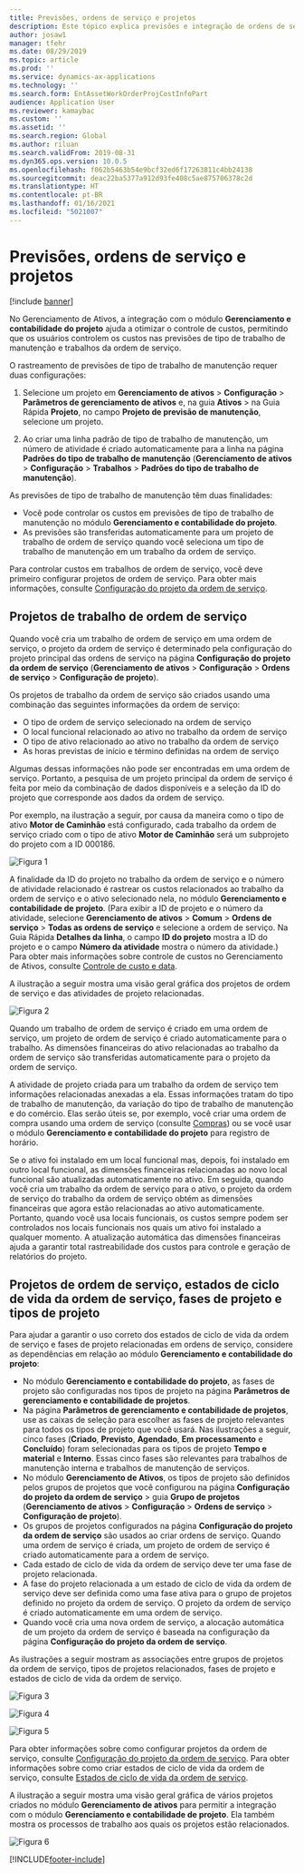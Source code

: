 ```yaml
---
title: Previsões, ordens de serviço e projetos
description: Este tópico explica previsões e integração de ordens de serviço com o módulo Gerenciamento e contabilidade do projeto no Gerenciamento de Ativos.
author: josaw1
manager: tfehr
ms.date: 08/29/2019
ms.topic: article
ms.prod: ''
ms.service: dynamics-ax-applications
ms.technology: ''
ms.search.form: EntAssetWorkOrderProjCostInfoPart
audience: Application User
ms.reviewer: kamaybac
ms.custom: ''
ms.assetid: ''
ms.search.region: Global
ms.author: riluan
ms.search.validFrom: 2019-08-31
ms.dyn365.ops.version: 10.0.5
ms.openlocfilehash: f062b5463b54e9bcf32ed6f17263811c4bb24138
ms.sourcegitcommit: deac22ba5377a912d93fe408c5ae875706378c2d
ms.translationtype: HT
ms.contentlocale: pt-BR
ms.lasthandoff: 01/16/2021
ms.locfileid: "5021007"
---
```

# <a name="forecasts-work-orders-and-projects"></a>Previsões, ordens de serviço e projetos

[!include [banner](../../includes/banner.md)]

 

No Gerenciamento de Ativos, a integração com o módulo **Gerenciamento e contabilidade do projeto** ajuda a otimizar o controle de custos, permitindo que os usuários controlem os custos nas previsões de tipo de trabalho de manutenção e trabalhos da ordem de serviço.

O rastreamento de previsões de tipo de trabalho de manutenção requer duas configurações:

1. Selecione um projeto em **Gerenciamento de ativos** > **Configuração** > **Parâmetros de gerenciamento de ativos** e, na guia **Ativos** > na Guia Rápida **Projeto**, no campo **Projeto de previsão de manutenção**, selecione um projeto.

2. Ao criar uma linha padrão de tipo de trabalho de manutenção, um número de atividade é criado automaticamente para a linha na página **Padrões do tipo de trabalho de manutenção** (**Gerenciamento de ativos** > **Configuração** > **Trabalhos** > **Padrões do tipo de trabalho de manutenção**).

As previsões de tipo de trabalho de manutenção têm duas finalidades: 

- Você pode controlar os custos em previsões de tipo de trabalho de manutenção no módulo **Gerenciamento e contabilidade do projeto**. 
- As previsões são transferidas automaticamente para um projeto de trabalho de ordem de serviço quando você seleciona um tipo de trabalho de manutenção em um trabalho da ordem de serviço.

Para controlar custos em trabalhos de ordem de serviço, você deve primeiro configurar projetos de ordem de serviço. Para obter mais informações, consulte [Configuração do projeto da ordem de serviço](../setup-for-work-orders/work-order-project-setup.md).

## <a name="work-order-job-projects"></a>Projetos de trabalho de ordem de serviço

Quando você cria um trabalho de ordem de serviço em uma ordem de serviço, o projeto da ordem de serviço é determinado pela configuração do projeto principal das ordens de serviço na página **Configuração do projeto da ordem de serviço** (**Gerenciamento de ativos** > **Configuração** > **Ordens de serviço** > **Configuração de projeto**).

Os projetos de trabalho da ordem de serviço são criados usando uma combinação das seguintes informações da ordem de serviço:

- O tipo de ordem de serviço selecionado na ordem de serviço 
- O local funcional relacionado ao ativo no trabalho da ordem de serviço
- O tipo de ativo relacionado ao ativo no trabalho da ordem de serviço  
- As horas previstas de início e término definidas na ordem de serviço  

Algumas dessas informações não pode ser encontradas em uma ordem de serviço. Portanto, a pesquisa de um projeto principal da ordem de serviço é feita por meio da combinação de dados disponíveis e a seleção da ID do projeto que corresponde aos dados da ordem de serviço.

Por exemplo, na ilustração a seguir, por causa da maneira como o tipo de ativo **Motor de Caminhão** está configurado, cada trabalho da ordem de serviço criado com o tipo de ativo **Motor de Caminhão** será um subprojeto do projeto com a ID 000186.

![Figura 1](media/01-integration-to-pma.png)

A finalidade da ID do projeto no trabalho da ordem de serviço e o número de atividade relacionado é rastrear os custos relacionados ao trabalho da ordem de serviço e o ativo selecionado nela, no módulo **Gerenciamento e contabilidade de projeto**. (Para exibir a ID de projeto e o número da atividade, selecione **Gerenciamento de ativos** > **Comum** > **Ordens de serviço** > **Todas as ordens de serviço** e selecione a ordem de serviço. Na Guia Rápida **Detalhes da linha**, o campo **ID do projeto** mostra a ID do projeto e o campo **Número da atividade** mostra o número da atividade.) Para obter mais informações sobre controle de custos no Gerenciamento de Ativos, consulte [Controle de custo e data](../controlling-and-reporting/cost-and-date-control.md).

A ilustração a seguir mostra uma visão geral gráfica dos projetos de ordem de serviço e das atividades de projeto relacionadas.

![Figura 2](media/02-integration-to-pma.png)

Quando um trabalho de ordem de serviço é criado em uma ordem de serviço, um projeto de ordem de serviço é criado automaticamente para o trabalho. As dimensões financeiras do ativo relacionadas ao trabalho da ordem de serviço são transferidas automaticamente para o projeto da ordem de serviço.

A atividade de projeto criada para um trabalho da ordem de serviço tem informações relacionadas anexadas a ela. Essas informações tratam do tipo de trabalho de manutenção, da variação do tipo de trabalho de manutenção e do comércio. Elas serão úteis se, por exemplo, você criar uma ordem de compra usando uma ordem de serviço (consulte [Compras](../work-orders/procurement.md)) ou se você usar o módulo **Gerenciamento e contabilidade do projeto** para registro de horário.

Se o ativo foi instalado em um local funcional mas, depois, foi instalado em outro local funcional, as dimensões financeiras relacionadas ao novo local funcional são atualizadas automaticamente no ativo. Em seguida, quando você cria um trabalho da ordem de serviço para o ativo, o projeto da ordem de serviço do trabalho da ordem de serviço obtém as dimensões financeiras que agora estão relacionadas ao ativo automaticamente. Portanto, quando você usa locais funcionais, os custos sempre podem ser controlados nos locais funcionais nos quais um ativo foi instalado a qualquer momento. A atualização automática das dimensões financeiras ajuda a garantir total rastreabilidade dos custos para controle e geração de relatórios do projeto.

## <a name="work-order-projects-work-order-lifecycle-states-project-stages-and-project-types"></a>Projetos de ordem de serviço, estados de ciclo de vida da ordem de serviço, fases de projeto e tipos de projeto

Para ajudar a garantir o uso correto dos estados de ciclo de vida da ordem de serviço e fases de projeto relacionadas em ordens de serviço, considere as dependências em relação ao módulo **Gerenciamento e contabilidade do projeto**:

- No módulo **Gerenciamento e contabilidade do projeto**, as fases de projeto são configuradas nos tipos de projeto na página **Parâmetros de gerenciamento e contabilidade de projetos**.  
- Na página **Parâmetros de gerenciamento e contabilidade de projetos**, use as caixas de seleção para escolher as fases de projeto relevantes para todos os tipos de projeto que você usará. Nas ilustrações a seguir, cinco fases (**Criado**, **Previsto**, **Agendado**, **Em processamento** e **Concluído**) foram selecionadas para os tipos de projeto **Tempo e material** e **Interno**. Essas cinco fases são relevantes para trabalhos de manutenção interna e trabalhos de manutenção de serviços.
- No módulo **Gerenciamento de Ativos**, os tipos de projeto são definidos pelos grupos de projetos que você configurou na página **Configuração do projeto da ordem de serviço** > guia **Grupo de projetos** (**Gerenciamento de ativos** > **Configuração** > **Ordens de serviço** > **Configuração de projeto**).  
- Os grupos de projetos configurados na página **Configuração do projeto da ordem de serviço** são usados ao criar ordens de serviço. Quando uma ordem de serviço é criada, um projeto de ordem de serviço é criado automaticamente para a ordem de serviço.  
- Cada estado de ciclo de vida da ordem de serviço deve ter uma fase de projeto relacionada.  
- A fase do projeto relacionada a um estado de ciclo de vida da ordem de serviço deve ser definida como uma fase ativa para o grupo de projetos definido no projeto da ordem de serviço. O projeto da ordem de serviço é criado automaticamente em uma ordem de serviço.
- Quando você cria uma nova ordem de serviço, a alocação automática de um projeto da ordem de serviço é baseada na configuração da página **Configuração do projeto da ordem de serviço**.  

As ilustrações a seguir mostram as associações entre grupos de projetos da ordem de serviço, tipos de projetos relacionados, fases de projeto e estados de ciclo de vida da ordem de serviço.

![Figura 3](media/03-integration-to-pma.png)

![Figura 4](media/04-integration-to-pma.png)

![Figura 5](media/05-integration-to-pma.png)

Para obter informações sobre como configurar projetos da ordem de serviço, consulte [Configuração do projeto da ordem de serviço](../setup-for-work-orders/work-order-project-setup.md). Para obter informações sobre como criar estados de ciclo de vida da ordem de serviço, consulte [Estados de ciclo de vida da ordem de serviço](../setup-for-work-orders/work-order-lifecycle-states.md).

A ilustração a seguir mostra uma visão geral gráfica de vários projetos criados no módulo **Gerenciamento de ativos** para permitir a integração com o módulo **Gerenciamento e contabilidade de projeto**. Ela também mostra os processos de trabalho aos quais os projetos estão relacionados.

![Figura 6](media/06-integration-to-pma.png)



[!INCLUDE[footer-include](../../../includes/footer-banner.md)]